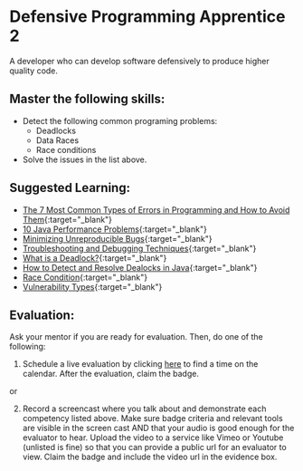 # Defensive Programming Apprentice 2

A developer who can develop software defensively to produce higher quality code.

## Master the following skills:

* Detect the following common programing problems:
  * Deadlocks
  * Data Races
  * Race conditions
* Solve the issues in the list above.

## Suggested Learning:

* [The 7 Most Common Types of Errors in Programming and How to Avoid Them](https://textexpander.com/blog/the-7-most-common-types-of-errors-in-programming-and-how-to-avoid-them/){:target="_blank"}
* [10 Java Performance Problems](https://www.rockvalleycollege.edu/webadmin/upload/Top-10-Java-Performance-Problems.pdf){:target="_blank"}
* [Minimizing Unreproducible Bugs](https://testing.googleblog.com/2014/02/minimizing-unreproducible-bugs.html){:target="_blank"}
* [Troubleshooting and Debugging Techniques](https://www.coursera.org/learn/troubleshooting-debugging-techniques){:target="_blank"}
* [What is a Deadlock?](https://study.com/academy/lesson/what-is-deadlock-definition-examples-avoidance.html){:target="_blank"}
* [How to Detect and Resolve Dealocks in Java](https://www.youtube.com/watch?v=B4IVu-2hCos){:target="_blank"}
* [Race Condition](https://www.lynda.com/Java-tutorials/Race-condition/2800335/2234019-4.html){:target="_blank"}
* [Vulnerability Types](https://www.professormesser.com/security-plus/sy0-501/vulnerability-types/){:target="_blank"}

## Evaluation:

Ask your mentor if you are ready for evaluation. Then, do one of the following:

1. Schedule a live evaluation by clicking [here](http://evals.codex.academy) to find a time on the calendar. After the evaluation, claim the badge.

or

2. Record a screencast where you talk about and demonstrate each competency listed above. Make sure badge criteria and relevant tools are visible in the screen cast AND that your audio is good enough for the evaluator to hear. Upload the video to a service like Vimeo or Youtube (unlisted is fine) so that you can provide a public url for an evaluator to view. Claim the badge and include the video url in the evidence box.